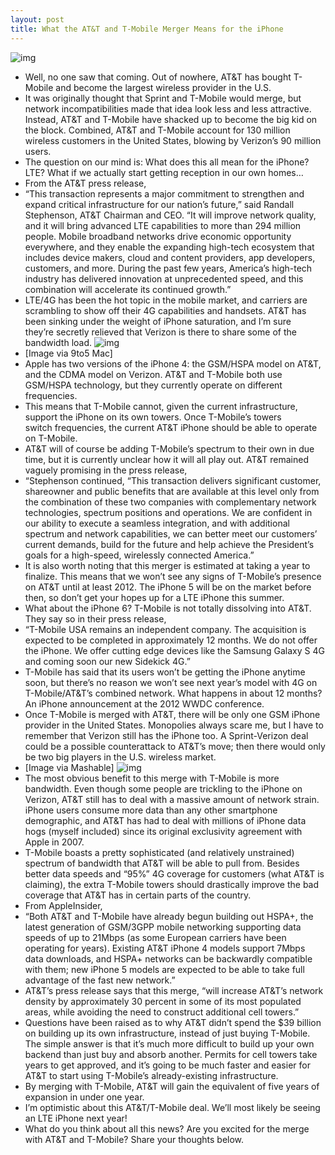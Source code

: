 ```yaml
---
layout: post
title: What the AT&T and T-Mobile Merger Means for the iPhone
---
```

![img](http://media.idownloadblog.com/wp-content/uploads/2011/03/ATT-Apple-T-Mobile-e1300652416922.png)
* Well, no one saw that coming. Out of nowhere, AT&T has bought T-Mobile and become the largest wireless provider in the U.S.
* It was originally thought that Sprint and T-Mobile would merge, but network incompatibilities made that idea look less and less attractive. Instead, AT&T and T-Mobile have shacked up to become the big kid on the block. Combined, AT&T and T-Mobile account for 130 million wireless customers in the United States, blowing by Verizon’s 90 million users.
* The question on our mind is: What does this all mean for the iPhone? LTE? What if we actually start getting reception in our own homes…
* From the AT&T press release,
* “This transaction represents a major commitment to strengthen and expand critical infrastructure for our nation’s future,” said Randall Stephenson, AT&T Chairman and CEO. “It will improve network quality, and it will bring advanced LTE capabilities to more than 294 million people. Mobile broadband networks drive economic opportunity everywhere, and they enable the expanding high-tech ecosystem that includes device makers, cloud and content providers, app developers, customers, and more. During the past few years, America’s high-tech industry has delivered innovation at unprecedented speed, and this combination will accelerate its continued growth.”
* LTE/4G has been the hot topic in the mobile market, and carriers are scrambling to show off their 4G capabilities and handsets. AT&T has been sinking under the weight of iPhone saturation, and I’m sure they’re secretly relieved that Verizon is there to share some of the bandwidth load.
![img](http://media.idownloadblog.com/wp-content/uploads/2011/03/T-Mobile-iPhone-e1300657282690.jpeg)
* [Image via 9to5 Mac]
* Apple has two versions of the iPhone 4: the GSM/HSPA model on AT&T, and the CDMA model on Verizon. AT&T and T-Mobile both use GSM/HSPA technology, but they currently operate on different frequencies.
* This means that T-Mobile cannot, given the current infrastructure, support the iPhone on its own towers. Once T-Mobile’s towers switch frequencies, the current AT&T iPhone should be able to operate on T-Mobile.
* AT&T will of course be adding T-Mobile’s spectrum to their own in due time, but it is currently unclear how it will all play out. AT&T remained vaguely promising in the press release,
* “Stephenson continued, “This transaction delivers significant customer, shareowner and public benefits that are available at this level only from the combination of these two companies with complementary network technologies, spectrum positions and operations. We are confident in our ability to execute a seamless integration, and with additional spectrum and network capabilities, we can better meet our customers’ current demands, build for the future and help achieve the President’s goals for a high-speed, wirelessly connected America.”
* It is also worth noting that this merger is estimated at taking a year to finalize. This means that we won’t see any signs of T-Mobile’s presence on AT&T until at least 2012. The iPhone 5 will be on the market before then, so don’t get your hopes up for a LTE iPhone this summer.
* What about the iPhone 6? T-Mobile is not totally dissolving into AT&T. They say so in their press release,
* “T-Mobile USA remains an independent company. The acquisition is expected to be completed in approximately 12 months. We do not offer the iPhone. We offer cutting edge devices like the Samsung Galaxy S 4G and coming soon our new Sidekick 4G.”
* T-Mobile has said that its users won’t be getting the iPhone anytime soon, but there’s no reason we won’t see next year’s model with 4G on T-Mobile/AT&T’s combined network. What happens in about 12 months? An iPhone announcement at the 2012 WWDC conference.
* Once T-Mobile is merged with AT&T, there will be only one GSM iPhone provider in the United States. Monopolies always scare me, but I have to remember that Verizon still has the iPhone too. A Sprint-Verizon deal could be a possible counterattack to AT&T’s move; then there would only be two big players in the U.S. wireless market.
* [Image via Mashable]
![img](http://media.idownloadblog.com/wp-content/uploads/2011/03/iphone-att-comic-data-e1300656677387.jpeg)
* The most obvious benefit to this merge with T-Mobile is more bandwidth. Even though some people are trickling to the iPhone on Verizon, AT&T still has to deal with a massive amount of network strain. iPhone users consume more data than any other smartphone demographic, and AT&T has had to deal with millions of iPhone data hogs (myself included) since its original exclusivity agreement with Apple in 2007.
* T-Mobile boasts a pretty sophisticated (and relatively unstrained) spectrum of bandwidth that AT&T will be able to pull from. Besides better data speeds and “95%” 4G coverage for customers (what AT&T is claiming), the extra T-Mobile towers should drastically improve the bad coverage that AT&T has in certain parts of the country.
* From AppleInsider,
* “Both AT&T and T-Mobile have already begun building out HSPA+, the latest generation of GSM/3GPP mobile networking supporting data speeds of up to 21Mbps (as some European carriers have been operating for years). Existing AT&T iPhone 4 models support 7Mbps data downloads, and HSPA+ networks can be backwardly compatible with them; new iPhone 5 models are expected to be able to take full advantage of the fast new network.”
* AT&T’s press release says that this merge, “will increase AT&T’s network density by approximately 30 percent in some of its most populated areas, while avoiding the need to construct additional cell towers.”
* Questions have been raised as to why AT&T didn’t spend the $39 billion on building up its own infrastructure, instead of just buying T-Mobile. The simple answer is that it’s much more difficult to build up your own backend than just buy and absorb another. Permits for cell towers take years to get approved, and it’s going to be much faster and easier for AT&T to start using T-Mobile’s already-existing infrastructure.
* By merging with T-Mobile, AT&T will gain the equivalent of five years of expansion in under one year.
* I’m optimistic about this AT&T/T-Mobile deal. We’ll most likely be seeing an LTE iPhone next year!
* What do you think about all this news? Are you excited for the merge with AT&T and T-Mobile? Share your thoughts below.

